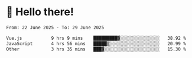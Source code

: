 # 👋 Hello there!

<!--START_SECTION:waka-->

```txt
From: 22 June 2025 - To: 29 June 2025

Vue.js           9 hrs 9 mins    █████████▓░░░░░░░░░░░░░░░   38.92 %
JavaScript       4 hrs 56 mins   █████▒░░░░░░░░░░░░░░░░░░░   20.99 %
Other            3 hrs 35 mins   ███▓░░░░░░░░░░░░░░░░░░░░░   15.30 %
```

<!--END_SECTION:waka-->
